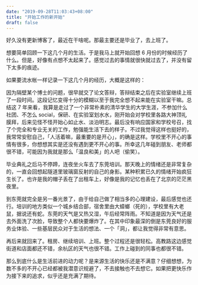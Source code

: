 ```yaml
---
date: "2019-09-28T11:03:43+08:00"
title: "开始工作的新开始"
draft: false
---
```


好久没有更新博客了，最近在干啥呢。那最主要还是毕业了，去上班了。

<!--more-->

想要简单回顾一下这几个月的生活。于是我马上就开始回想 6 月份的时候经历了什么。但是，好像有点想不太起来了。感觉过去的事情就很快就过去了，并没有留下太多的痕迹。

如果要流水帐一样记录一下这几个月的经历，大概是这样的：

因为隔壁某个博士的问题，很早就交了论文答辩，答辩结束之后在实验室继续上班了一段时间。这段记忆变得十分的模糊以至于我完全想不起来能在实验室干嘛。总结这 7 年来看，我算是走过了一个非常朴素的清华学生的大学生涯，不参加什么社团、不怎么 social，保研、在实验室划水水，刚开始会对学校里各路大神顶礼膜拜，后来见怪不怪开始心如止水、淡泊明志。最后没有响应国家和学校号召，找了个完全和专业无关的工作，勉强能生活下去的样子。不过我觉得这样也挺好的，我常常安慰自己，「人活着嘛，最重要的是开心」，的确是这样。学校里不开心的事情有很多，你想想其实是还没有遇到更不开心的事。所幸这几年碰到朋友、老师都很不错，可能因为我就是那么「温良和美」的人吧（偷笑）。

毕业典礼之后马不停蹄，连夜坐火车去了东莞培训。那天晚上的情绪还是非常复杂的，一直会回想起隧道里玻璃窗反射的自己的身影。某种积累已久的情绪开始疯狂生长了。也许是我的帽子丢在了出租车上，好像是我的记忆也丢在了北京的茫茫黑夜里。

到东莞就完全是另一番光景了，由于给自己做了相当多的心理建设，最后感觉也还行。培训的地方类似一个城乡结合部，宿舍里由大蟑螂（死的），学校里有大老鼠，据说还有蛇。东莞的天气是又热又湿，午后经常阵雨。不知道是因为天气还是去外面洗了次脸，导致整个人都快要爆炸了。在其中印象最深的倒是东莞良好的服务业体验、一些基层民众对于生活的想法、一个「洞」，都让我觉得非常有意思。

再后来就回来了。租房、继续培训、上班。整个过程还是很轻松。高教路这边感觉街道和店面都还不错，余杭区的天气也很不错。工作上碰到的同事也都很不错。

那么到底什么是生活前进的动力呢？是来源生活的快乐还是不满意？仔细想想，为数不多的不开心已经都被我潜意识规避了，不去接触也不去想它。如果把更快乐作为接下来的追求，似乎还是充满了期待。
